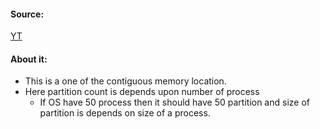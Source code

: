 #### Source:
[YT](https://www.youtube.com/watch?v=mw6lfS6A6Bs&list=PLXj4XH7LcRfDrdQuJTHIPmKMpa7eYVaPm&index=52)

#### About it:

* This is a one of the contiguous memory location.
* Here partition count is depends upon number of process
	* If OS have 50 process then it should have 50 partition and size of partition is depends on size of a process.